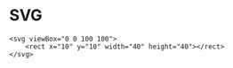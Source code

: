 # SVG

```markup
<svg viewBox="0 0 100 100">
    <rect x="10" y="10" width="40" height="40"></rect>
</svg>
```

